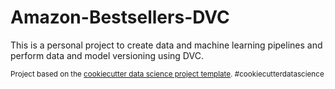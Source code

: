 Amazon-Bestsellers-DVC
==============================

This is a personal project to create data and machine learning pipelines and perform data and model versioning using DVC.

<p><small>Project based on the <a target="_blank" href="https://drivendata.github.io/cookiecutter-data-science/">cookiecutter data science project template</a>. #cookiecutterdatascience</small></p>

